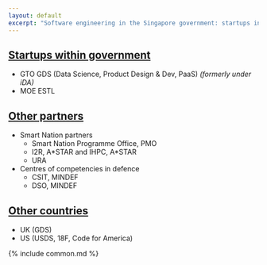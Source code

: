 ```yaml
---
layout: default
excerpt: "Software engineering in the Singapore government: startups in government, and more."
---
```


## [Startups within government](/gov-startups/)

* GTO GDS (Data Science, Product Design & Dev, PaaS) *(formerly under iDA)*
* MOE ESTL

## [Other partners](/gov-others/)

* Smart Nation partners
    * Smart Nation Programme Office, PMO
    * I2R, A\*STAR and IHPC, A*STAR
    * URA
* Centres of competencies in defence
    * CSIT, MINDEF
    * DSO, MINDEF

## [Other countries](/other-countries/)

* UK (GDS)
* US (USDS, 18F, Code for America)

{% include common.md %}